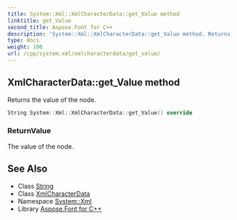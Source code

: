 ```yaml
---
title: System::Xml::XmlCharacterData::get_Value method
linktitle: get_Value
second_title: Aspose.Font for C++
description: 'System::Xml::XmlCharacterData::get_Value method. Returns the value of the node in C++.'
type: docs
weight: 100
url: /cpp/system.xml/xmlcharacterdata/get_value/
---
```

## XmlCharacterData::get_Value method


Returns the value of the node.

```cpp
String System::Xml::XmlCharacterData::get_Value() override
```


### ReturnValue

The value of the node.

## See Also

* Class [String](../../../system/string/)
* Class [XmlCharacterData](../)
* Namespace [System::Xml](../../)
* Library [Aspose.Font for C++](../../../)
